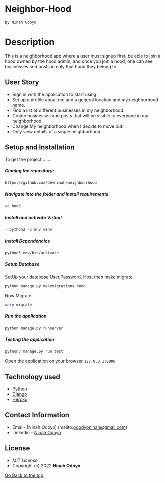 # Neighbor-Hood

`By Ninah Odoyo`

# Description  
This is a neighborhood app where a user must signup first, be able to join a hood owned by the hood admin, and once you 
join a hood, one can see businesses and posts in only that hood they belong to.  

## User Story  

- Sign in with the application to start using.
- Set up a profile about me and a general location and my neighborhood name.
- Find a list of different businesses in my neighborhood.
- Create businesses and posts that will be visible to everyone in my neighborhood.
- Change My neighborhood when I decide to move out.
- Only view details of a single neighborhood.

## Setup and Installation  
To get the project .......  

##### Cloning the repository:  
 ```bash 
https://github.com/devninah/neighbourhood
```
##### Navigate into the folder and install requirements  
 ```bash 
cd hood 
```
##### Install and activate Virtual  
 ```bash 
- python3 -m env venv
```  
##### Install Dependencies  
 ```bash 
 python3 env/bin/activate
```  
 ##### Setup Database  
  SetUp your database User,Password, Host then make migrate  
 ```bash 
python manage.py makemigrations hood
 ``` 
 Now Migrate  
 ```bash 
 make migrate 
```
##### Run the application  
 ```bash 
 python manage.py runserver 
``` 
##### Testing the application  
 ```bash 
 python3 manage.py run test 
```
Open the application on your browser `127.0.0.1:8000`.  

## Technology used  

- [Python](https://www.python.org/)  
- [Django](https://docs.djangoproject.com/en/2.2/)  
- [Heroku](https://heroku.com)  

## Contact Information   


-   Email- [Ninah Odoyo]
(mailto:ododyoninah@gmail.com)
-   Linkedin - [Ninah Odoyo](https://www.linkedin.com/in/ninahodoyo/)

## License 

* *MIT License:*
* Copyright (c) 2022 **Ninah Odoyo**

[Go Back to the top](#Neighbor-Hood)